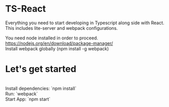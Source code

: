 # TS-React
Everything you need to start developing in Typescript along side with React. This includes lite-server and webpack configurations.

You need node installed in order to proceed. https://nodejs.org/en/download/package-manager/<br/>
Install webpack globally (npm install -g webpack)

<h1>Let's get started</h1><br>
Install dependencies: `npm install` <br/>
Run: `webpack` <br/>
Start App: `npm start` <br/>


